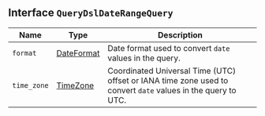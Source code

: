 ## Interface `QueryDslDateRangeQuery`

| Name | Type | Description |
| - | - | - |
| `format` | [DateFormat](./DateFormat.md) | Date format used to convert `date` values in the query. |
| `time_zone` | [TimeZone](./TimeZone.md) | Coordinated Universal Time (UTC) offset or IANA time zone used to convert `date` values in the query to UTC. |
